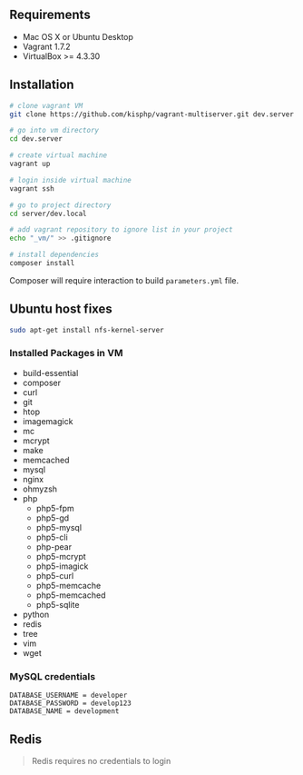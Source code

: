 ## Requirements

- Mac OS X or Ubuntu Desktop
- Vagrant 1.7.2
- VirtualBox >= 4.3.30

## Installation

```bash
# clone vagrant VM
git clone https://github.com/kisphp/vagrant-multiserver.git dev.server

# go into vm directory
cd dev.server

# create virtual machine
vagrant up

# login inside virtual machine
vagrant ssh

# go to project directory
cd server/dev.local

# add vagrant repository to ignore list in your project
echo "_vm/" >> .gitignore 

# install dependencies
composer install

```

Composer will require interaction to build `parameters.yml` file.

## Ubuntu host fixes 
```bash
sudo apt-get install nfs-kernel-server
```

### Installed Packages in VM

- build-essential
- composer
- curl
- git
- htop
- imagemagick
- mc
- mcrypt
- make
- memcached
- mysql
- nginx
- ohmyzsh
- php
    - php5-fpm
    - php5-gd
    - php5-mysql
    - php5-cli
    - php-pear
    - php5-mcrypt
    - php5-imagick
    - php5-curl
    - php5-memcache
    - php5-memcached
    - php5-sqlite
- python
- redis
- tree
- vim
- wget

### MySQL credentials

```
DATABASE_USERNAME = developer
DATABASE_PASSWORD = develop123
DATABASE_NAME = development
```

## Redis

> Redis requires no credentials to login
